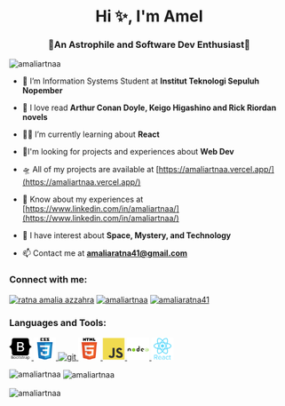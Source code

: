 <h1 align="center">Hi ✨, I'm Amel</h1>
<h3 align="center">🌙An Astrophile and Software Dev Enthusiast🌙</h3>

<p align="left"> <img src="https://komarev.com/ghpvc/?username=amaliartnaa&label=Profile%20views&color=0e75b6&style=flat" alt="amaliartnaa" /> </p>

- 🎒 I’m Information Systems Student at **Institut Teknologi Sepuluh Nopember**

- 📖 I love read **Arthur Conan Doyle, Keigo Higashino and Rick Riordan novels**

- 👩‍💻 I’m currently learning about **React**

- 🤝I'm looking for projects and experiences about **Web Dev**

- 🛸 All of my projects are available at [https://amaliartnaa.vercel.app/](https://amaliartnaa.vercel.app/)

- 📄 Know about my experiences at [https://www.linkedin.com/in/amaliartnaa/](https://www.linkedin.com/in/amaliartnaa/)

- 🔭 I have interest about **Space, Mystery, and Technology**

- 📫 Contact me at **amaliaratna41@gmail.com**

<h3 align="left">Connect with me:</h3>
<p align="left">
<a href="https://linkedin.com/in/ratna amalia azzahra" target="blank"><img align="center" src="https://raw.githubusercontent.com/rahuldkjain/github-profile-readme-generator/master/src/images/icons/Social/linked-in-alt.svg" alt="ratna amalia azzahra" height="30" width="40" /></a>
<a href="https://instagram.com/amaliartnaa" target="blank"><img align="center" src="https://raw.githubusercontent.com/rahuldkjain/github-profile-readme-generator/master/src/images/icons/Social/instagram.svg" alt="amaliartnaa" height="30" width="40" /></a>
<a href="https://www.hackerrank.com/amaliaratna41" target="blank"><img align="center" src="https://raw.githubusercontent.com/rahuldkjain/github-profile-readme-generator/master/src/images/icons/Social/hackerrank.svg" alt="amaliaratna41" height="30" width="40" /></a>
</p>

<h3 align="left">Languages and Tools:</h3>
<p align="left"> <a href="https://getbootstrap.com" target="_blank" rel="noreferrer"> <img src="https://raw.githubusercontent.com/devicons/devicon/master/icons/bootstrap/bootstrap-plain-wordmark.svg" alt="bootstrap" width="40" height="40"/> </a> <a href="https://www.w3schools.com/css/" target="_blank" rel="noreferrer"> <img src="https://raw.githubusercontent.com/devicons/devicon/master/icons/css3/css3-original-wordmark.svg" alt="css3" width="40" height="40"/> </a> <a href="https://git-scm.com/" target="_blank" rel="noreferrer"> <img src="https://www.vectorlogo.zone/logos/git-scm/git-scm-icon.svg" alt="git" width="40" height="40"/> </a> <a href="https://www.w3.org/html/" target="_blank" rel="noreferrer"> <img src="https://raw.githubusercontent.com/devicons/devicon/master/icons/html5/html5-original-wordmark.svg" alt="html5" width="40" height="40"/> </a> <a href="https://developer.mozilla.org/en-US/docs/Web/JavaScript" target="_blank" rel="noreferrer"> <img src="https://raw.githubusercontent.com/devicons/devicon/master/icons/javascript/javascript-original.svg" alt="javascript" width="40" height="40"/> </a> <a href="https://nodejs.org" target="_blank" rel="noreferrer"> <img src="https://raw.githubusercontent.com/devicons/devicon/master/icons/nodejs/nodejs-original-wordmark.svg" alt="nodejs" width="40" height="40"/> </a> <a href="https://reactjs.org/" target="_blank" rel="noreferrer"> <img src="https://raw.githubusercontent.com/devicons/devicon/master/icons/react/react-original-wordmark.svg" alt="react" width="40" height="40"/> </a> </p>

<p><img align="left" src="https://github-readme-stats.vercel.app/api/top-langs?username=amaliartnaa&show_icons=true&locale=en&layout=compact" alt="amaliartnaa" /></p>

<p>&nbsp;<img align="center" src="https://github-readme-stats.vercel.app/api?username=amaliartnaa&show_icons=true&locale=en" alt="amaliartnaa" /></p>

<p><img align="center" src="https://github-readme-streak-stats.herokuapp.com/?user=amaliartnaa&" alt="amaliartnaa" /></p>
